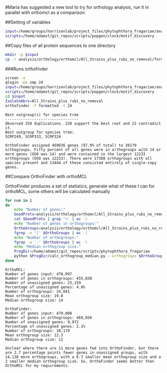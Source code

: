 #Maria has suggested a new tool to try for orthology analysis, run it in parallel with orthomcl as a comparison.

##Setting of variables

```bash
input=/home/groups/harrisonlab/project_files/phytophthora_fragariae/analysis/orthology/OrthoFinder
scripts=/home/adamst/git_repos/scripts/popgen/clock/motif_discovery
```

##Copy files of all protein sequences to one directory

```bash
mkdir -p $input
cp -r analysis/orthology/orthomcl/All_Strains_plus_rubi_no_removal/formatted $input
```

###Runs orthofinder

```bash
screen -a
qlogin -pe smp 24
input=/home/groups/harrisonlab/project_files/phytophthora_fragariae/analysis/orthology/OrthoFinder
scripts=/home/adamst/git_repos/scripts/popgen/clock/motif_discovery
cd $input
IsolateAbrv=All_Strains_plus_rubi_no_removal
orthofinder -f formatted -t 24
```

```
Best outgroup(s) for species tree
---------------------------------
Observed 250 duplications. 228 support the best root and 22 contradict it.
Best outgroup for species tree:
SCRP249, SCRP333, SCRP324

OrthoFinder assigned 469036 genes (97.9% of total) to 38179 orthogroups. Fifty percent of all genes were in orthogroups with 14 or more genes (G50 was 14) and were contained in the largest 12233 orthogroups (O50 was 12233). There were 17388 orthogroups with all species present and 13444 of these consisted entirely of single-copy genes.
```

##Compare OrthoFinder with orthoMCL

OrthoFinder produces a set of statistics, generate what of these I can for orthoMCL, some others will be calculated manually

```bash
for num in 1
do
    echo "Number of genes:"
    GoodProts=analysis/orthology/orthomcl/All_Strains_plus_rubi_no_removal/goodProteins/goodProteins.fasta
    cat $GoodProts | grep '>' | wc -l
    echo "Number of genes in orthogroups:"
    OrthoGroups=analysis/orthology/orthomcl/All_Strains_plus_rubi_no_removal/All_Strains_plus_rubi_no_removal_orthogroups.txt
    fgrep -o '|' $OrthoGroups | wc -l
    echo "Number of orthogroups:"
    fgrep -o ':' $OrthoGroups | wc -l
    echo "Median orthogroup size:"
    ProgDir=/home/adamst/git_repos/scripts/phytophthora_fragariae
    python $ProgDir/calc_orthogroup_median.py --orthogroups $OrthoGroups
done
```

```
OrthoMCL:
Number of genes input: 478,997
Number of genes in orthogroups: 455,838
Number of unassigned genes: 23,159
Percentage of unassigned genes: 4.8%
Number of orthogroups: 24,041
Mean orthogroup size: 19.0
Median orthogroup size: 14

OrthoFinder:
Number of genes input: 479,008
Number of genes in orthogroups: 469,036
Number of unassigned genes: 9,972
Percentage of unassigned genes: 2.1%
Number of orthogroups: 38,179
Mean orthogroup size: 12.3
Median orthogroup size: 12

Unclear where there are 11 more genes fed into OrthoFinder, but there are 2.7 percentage points fewer genes in unassigned groups, with 14,138 more orthogroups, with a 6.7 smaller mean orthogroup size and a 2 smaller median orthogroup size. So, OrthoFinder seems better than OrthoMCL for my requirements.
```
